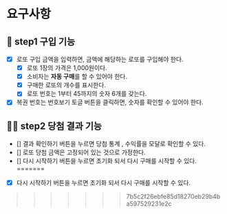 # 요구사항

## 🎯 step1 구입 기능

- [x] 로또 구입 금액을 입력하면, 금액에 해당하는 로또를 구입해야 한다.
  - [x] 로또 1장의 가격은 1,000원이다.
  - [x] 소비자는 **자동 구매**를 할 수 있어야 한다.
  - [x] 구매한 로또의 개수를 표시한다.
  - [x] 로또 번호는 1부터 45까지의 숫자 6개를 갖는다.
- [x] 복권 번호는 번호보기 토글 버튼을 클릭하면, 숫자를 확인할 수 있어야 한다.

## 🎯🎯 step2 당첨 결과 기능
- [] 결과 확인하기 버튼을 누르면 당첨 통계 , 수익률을 모달로 확인할 수
있다.
- [] 로또 당첨 금액은 고정되어 있는 것으로 가정한다.
- [] 다시 시작하기 버튼을 누르면 초기화 되서 다시 구매를 시작할 수 있다.
=======
- [x] 다시 시작하기 버튼을 누르면 초기화 되서 다시 구매를 시작할 수 있다.
>>>>>>> 7b5c2f26ebfe85d18270eb29b4ba597529231e2c
